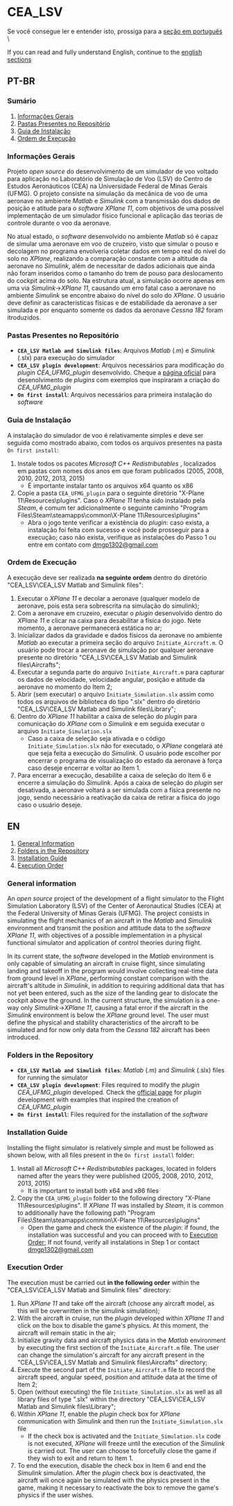# CEA_LSV
Se você consegue ler e entender isto, prossiga para a [seção em português](#pt-br) \

If you can read and fully understand English, continue to the [english sections](#en)

## PT-BR
### Sumário
1. [Informações Gerais](#informações-gerais)
2. [Pastas Presentes no Repositório](#pastas-presentes-no-repositório)
3. [Guia de Instalação](#guia-de-instalação)
4. [Ordem de Execução](#ordem-de-execução)


### Informações Gerais

Projeto *open source* do desenvolvimento de um simulador de voo voltado para aplicação no Laboratório de Simulação de Voo (LSV) do Centro de Estudos Aeronáuticos (CEA) na Universidade Federal de Minas Gerais (UFMG). O projeto consiste na simulação da mecânica de voo de uma aeronave no ambiente *Matlab* e *Simulink* com a transmissão dos dados de posição e atitude para o *software* *XPlane 11*, com objetivos de uma possível implementação de um simulador físico funcional e aplicação das teorias de controle durante o voo da aeronave. 

No atual estado, o *software* desenvolvido no ambiente *Matlab* só é capaz de simular uma aeronave em voo de cruzeiro, visto que simular o pouso e decolagem no programa envolveria coletar dados em tempo real do nível do solo no *XPlane*, realizando a comparação constante com a altitude da aeronave no *Simulink*, além de necessitar de dados adicionais que ainda não foram inseridos como o tamanho do trem de pouso para deslocamento do cockpit acima do solo. Na estrutura atual, a simulação ocorre apenas em uma via *Simulink*->*XPlane 11*, causando um erro fatal caso a aeronave no ambiente *Simulink* se encontre abaixo do nível do solo do *XPlane*. O usuário deve definir as características físicas e de estabilidade da aeronave a ser simulada e por enquanto somente os dados da aeronave *Cessna 182* foram itroduzidos.

### Pastas Presentes no Repositório
* **`CEA_LSV Matlab and Simulink files`**: Arquivos *Matlab* (.m) e *Simulink* (.slx) para execução do simulador
* **`CEA_LSV plugin development`**: Arquivos necessários para modificação do *plugin* *CEA_UFMG_plugin* desenvolvido. Cheque a [página oficial](https://developer.x-plane.com/sdk/) para desenolvimento de *plugins* com exemplos que inspiraram a criação do *CEA_UFMG_plugin*
* **`On first install`**: Arquivos necessários para primeira instalação do *software*

### Guia de Instalação

A instalação do simulador de voo é relativamente simples e deve ser seguida como mostrado abaixo, com todos os arquivos presentes na pasta `On first install`:

1. Instale todos os pacotes *Microsoft C++ Redistributables* , localizados em pastas com nomes dos anos em que foram publicados (2005, 2008, 2010, 2012, 2013, 2015)
   - É importante instalar tanto os arquivos x64 quanto os x86
2. Copie a pasta `CEA_UFMG_plugin` para o seguinte diretório "X-Plane 11\Resources\plugins". Caso o *XPlane 11* tenha sido instalado pela *Steam*, é comum ter adicionalmente o seguinte caminho "Program Files\Steam\steamapps\common\X-Plane 11\Resources\plugins"
   - Abra o jogo tente verificar a existência do *plugin*: caso exista, a instalação foi feita com sucesso e você pode prosseguir para a execução; caso não exista, verifique as instalações do Passo 1 ou entre em contato com dmgp1302@gmail.com

### Ordem de Execução

A execução deve ser realizada **na seguinte ordem** dentro do diretório "CEA_LSV\CEA_LSV Matlab and Simulink files":

1. Executar o *XPlane 11* e decolar a aeronave (qualquer modelo de aeronave, pois esta sera sobrescrita na simulação do simulink);
2. Com a aeronave em cruzeiro, executar o *plugin* desenvolvido dentro do *XPlane 11* e clicar na caixa para desabilitar a física do jogo. Nete momento, a aeronave permanecerá estática no ar;
3. Inicializar dados da gravidade e dados físicos da aeronave no ambiente *Matlab* ao executar a primeira seção do arquivo `Initiate_Aircraft.m`. O usuário pode trocar a aeronave de simulação por qualquer aeronave presente no diretório "CEA_LSV\CEA_LSV Matlab and Simulink files\Aircrafts";
4. Executar a segunda parte do arquivo `Initiate_Aircraft.m` para capturar os dados de velocidade, velocidade angular, posição e atitude da aeronave no momento do Item 2;
5. Abrir (sem executar) o arquivo `Initiate_Simulation.slx` assim como todos os arquivos de biblioteca do tipo ".slx" dentro do diretório "CEA_LSV\CEA_LSV Matlab and Simulink files\Library";
6. Dentro do *XPlane 11* habilitar a caixa de seleção do *plugin* para comunicação do *XPlane* com o *Simulink* e em seguida executar o arquivo `Initiate_Simulation.slx`
   - Caso a caixa de seleção seja ativada e o código `Initiate_Simulation.slx` não for executado, o *XPlane* congelará até que seja feita a execução do *Simulink*. O usuário pode escolher por encerrar o programa de visualização do estado da aeronave à força caso deseje encerrar e voltar ao Item 1.
7. Para encerrar a execução, desabilite a caixa de seleção do Item 6 e encerre a simulação do *Simulink*. Após a caixa de seleção do *plugin* ser desativada, a aeronave voltará a ser simulada com a física presente no jogo, sendo necessário a reativação da caixa de retirar a física do jogo caso o usuário deseje.

## EN
1. [General Information](#general-information)
2. [Folders in the Repository](#folders-in-the-repository)
3. [Installation Guide](#installation-guide)
4. [Execution Order](#execution-order)


### General information

An *open source* project of the development of a flight simulator to the Flight Simulation Laboratory (LSV) of the Center of Aeronautical Studies (CEA) at the Federal University of Minas Gerais (UFMG). The project consists in simulating the flight mechanics of an aircraft in the *Matlab* and *Simulink* environment and transmit the position and attitude data to the *software* *XPlane 11*, with objectives of a possible implementation in a physical functional simulator and application of control theories during flight.

In its current state, the *software* developed in the *Matlab* environment is only capable of simulating an aircraft in cruise flight, since simulating landing and takeoff in the program would involve collecting real-time data from ground level in *XPlane*, performing constant comparison with the aircraft's altitude in *Simulink*, in addition to requiring additional data that has not yet been entered, such as the size of the landing gear to dislocate the cockpit above the ground. In the current structure, the simulation is a one-way only *Simulink*->*XPlane 11*, causing a fatal error if the aircraft in the *Simulink* environment is below the *XPlane* ground level. The user must define the physical and stability characteristics of the aircraft to be simulated and for now only data from the *Cessna 182* aircraft has been introduced.

### Folders in the Repository
* **`CEA_LSV Matlab and Simulink files`**: *Matlab* (.m) and *Simulink* (.slx) files for running the simulator
* **`CEA_LSV plugin development`**: Files required to modify the *plugin* *CEA_UFMG_plugin* developed. Check the [official page](https://developer.x-plane.com/sdk/) for *plugin* development with examples that inspired the creation of *CEA_UFMG_plugin*
* **`On first install`**: Files required for the installation of the *software*

### Installation Guide

Installing the flight simulator is relatively simple and must be followed as shown below, with all files present in the `On first install` folder:

1. Install all *Microsoft C++ Redistributables* packages, located in folders named after the years they were published (2005, 2008, 2010, 2012, 2013, 2015)
    - It is important to install both x64 and x86 files
2. Copy the `CEA_UFMG_plugin` folder to the following directory "X-Plane 11\Resources\plugins". If *XPlane 11* was installed by *Steam*, it is common to additionally have the following path "Program Files\Steam\steamapps\common\X-Plane 11\Resources\plugins"
    - Open the game and check the existence of the *plugin*: if found, the installation was successful and you can proceed with to [Execution Order](#execution-order); If not found, verify all instalations in Step 1 or contact dmgp1302@gmail.com

### Execution Order

The execution must be carried out **in the following order** within the "CEA_LSV\CEA_LSV Matlab and Simulink files" directory:

1. Run *XPlane 11* and take off the aircraft (choose any aircraft model, as this will be overwritten in the simulink simulation);
2. With the aircraft in cruise, run the *plugin* developed within *XPlane 11* and click on the box to disable the game's physics. At this moment, the aircraft will remain static in the air;
3. Initialize gravity data and aircraft physics data in the *Matlab* environment by executing the first section of the `Initiate_Aircraft.m` file. The user can change the simulation's aircraft for any aircraft present in the "CEA_LSV\CEA_LSV Matlab and Simulink files\Aircrafts" directory;
4. Execute the second part of the `Initiate_Aircraft.m` file to record the aircraft speed, angular speed, position and attitude data at the time of Item 2;
5. Open (without executing) the file `Initiate_Simulation.slx` as well as all library files of type ".slx" within the directory "CEA_LSV\CEA_LSV Matlab and Simulink files\Library";
6. Within *XPlane 11*, enable the *plugin* check box for *XPlane* communication with *Simulink* and then run the `Initiate_Simulation.slx` file
    - If the check box is activated and the `Initiate_Simulation.slx` code is not executed, *XPlane* will freeze until the execution of the *Simulink* is carried out. The user can choose to forcefully close the game if they wish to exit and return to Item 1.
7. To end the execution, disable the check box in Item 6 and end the *Simulink* simulation. After the *plugin* check box is deactivated, the aircraft will once again be simulated with the physics present in the game, making it necessary to reactivate the box to remove the game's physics if the user wishes.



